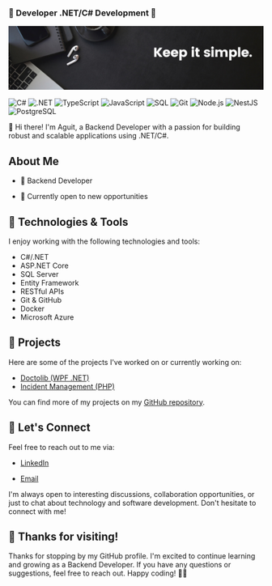 ### 🌱 Developer .NET/C# Development 🌱

![Banner](/img/Banner.png "Banner")

![C#](https://img.shields.io/badge/-C%23-239120?style=for-the-badge&logo=c-sharp&logoColor=white)
![.NET](https://img.shields.io/badge/-.NET-512BD4?style=for-the-badge&logo=.net&logoColor=white)
![TypeScript](https://img.shields.io/badge/-TypeScript-3178C6?style=for-the-badge&logo=typescript&logoColor=white)
![JavaScript](https://img.shields.io/badge/-JavaScript-F7DF1E?style=for-the-badge&logo=javascript&logoColor=black)
![SQL](https://img.shields.io/badge/-SQL-4479A1?style=for-the-badge&logo=postgresql&logoColor=white)
![Git](https://img.shields.io/badge/-Git-F05032?style=for-the-badge&logo=git&logoColor=white)
![Node.js](https://img.shields.io/badge/-Node.js-339933?style=for-the-badge&logo=nodedotjs&logoColor=white)
![NestJS](https://img.shields.io/badge/-NestJS-E0234E?style=for-the-badge&logo=nestjs&logoColor=white)
![PostgreSQL](https://img.shields.io/badge/-PostgreSQL-4169E1?style=for-the-badge&logo=postgresql&logoColor=white)

👋 Hi there! I'm Aguit, a Backend Developer with a passion for building robust and scalable applications using .NET/C#.

## About Me

- 🌟 Backend Developer
<!-- - 🎓 [Your Educational Background] -->
- 💼 Currently open to new opportunities

## 🔧 Technologies & Tools

I enjoy working with the following technologies and tools:

-  C#/.NET
-  ASP.NET Core
-  SQL Server
-  Entity Framework
-  RESTful APIs
-  Git & GitHub
-  Docker
-  Microsoft Azure

## 🌱 Projects

Here are some of the projects I've worked on or currently working on:

<!-- - [Project 1: Description and link]
- [Project 2: Description and link]
- [Project 3: Description and link] -->

- [Doctolib (WPF .NET)](https://github.com/aguitinan/doctolib)
- [Incident Management (PHP)](https://github.com/aguitinan/incident-management)

You can find more of my projects on my [GitHub repository](https://github.com/aguitinan).

<!-- ## 📚 Blog

I occasionally write about my experiences, projects, and tech-related topics. Check out my latest blog posts:

- [Blog Post 1: Title and link]
- [Blog Post 2: Title and link]
- [Blog Post 3: Title and link] -->

## 💬 Let's Connect

Feel free to reach out to me via:

- [LinkedIn](https://www.linkedin.com/in/aguitinan)
<!-- - [Twitter](https://twitter.com/yourtwitterhandle) -->
- [Email](mailto:aguit.inan@gmail.com)

I'm always open to interesting discussions, collaboration opportunities, or just to chat about technology and software development. Don't hesitate to connect with me!

## 🙏 Thanks for visiting!

Thanks for stopping by my GitHub profile. I'm excited to continue learning and growing as a Backend Developer. If you have any questions or suggestions, feel free to reach out. Happy coding! 👨‍💻
